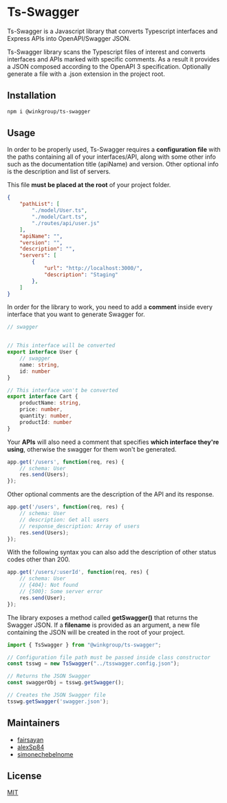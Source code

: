 # Ts-Swagger

Ts-Swagger is a Javascript library that converts Typescript interfaces and Express APIs into OpenAPI/Swagger JSON.

Ts-Swagger library scans the Typescript files of interest and converts interfaces and APIs marked with specific comments. As a result it provides a JSON composed according to the OpenAPI 3 specification. Optionally generate a file with a .json extension in the project root.

## Installation

```bash
npm i @winkgroup/ts-swagger
```

## Usage

In order to be properly used, Ts-Swagger requires a **configuration file** with the paths containing all of your interfaces/API, along with some other info such as the documentation title (apiName) and version. Other optional info is the description and list of servers.

This file **must be placed at the root** of your project folder.

```JSON
{
    "pathList": [
        "./model/User.ts",
        "./model/Cart.ts",
        "./routes/api/user.js"
    ],
    "apiName": "",
    "version": "",
    "description": "",
    "servers": [
        {
            "url": "http://localhost:3000/",
            "description": "Staging"
        },
    ]
}
```

In order for the library to work, you need to add a **comment** inside every interface that you want to generate Swagger for.
```ts
// swagger
```
```ts

// This interface will be converted 
export interface User {
    // swagger
    name: string,
    id: number
}

// This interface won't be converted
export interface Cart {
    productName: string,
    price: number,
    quantity: number,
    productId: number
}
```


Your **APIs** will also need a comment that specifies **which interface they're using**, otherwise the swagger for them won't be generated.

```js
app.get('/users', function(req, res) {
    // schema: User
    res.send(Users);
});
```

Other optional comments are the description of the API and its response.

```js
app.get('/users', function(req, res) {
    // schema: User
    // description: Get all users
    // response_description: Array of users
    res.send(Users);
});
```

With the following syntax you can also add the description of other status codes other than 200.

```js
app.get('/users/:userId', function(req, res) {
    // schema: User
    // {404}: Not found
    // {500}: Some server error
    res.send(User);
});
```

The library exposes a method called **getSwagger()** that returns the Swagger JSON. If a **filename** is provided as an argument, a new file containing the JSON will be created in the root of your project.

```js
import { TsSwagger } from "@winkgroup/ts-swagger";

// Configuration file path must be passed inside class constructor
const tsswg = new TsSwagger("../tsswagger.config.json");

// Returns the JSON Swagger
const swaggerObj = tsswg.getSwagger();

// Creates the JSON Swagger file
tsswg.getSwagger('swagger.json');

```

## Maintainers
* [fairsayan](https://github.com/fairsayan)
* [alexSp84](https://github.com/alexSp84)
* [simonechebelnome](https://github.com/simonechebelnome)

## License

[MIT](https://choosealicense.com/licenses/mit/)
